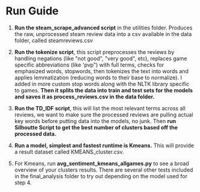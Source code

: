 # Run Guide

1. **Run the steam_scrape_advanced script** in the utilities folder. Produces the raw, unprocessed steam review data into a csv available in the data folder, called steamreviews.csv

2. **Run the tokenize script**, this script preprocesses the reviews by handling negations (like "not good", "very good", etc), replaces game specific abbreviations (like 'pvp") with full terms, checks for emphasized words, stopwords, then tokenizes the text into words and applies lemmatization (reducing words to their base to normalize). I added in more custom stop words along with the NLTK library specific to games. **Then it splits the data into train and test sets for the models and saves it as process_reviews.csv in the data folder.**

3. **Run the TD_IDF script**, this will list the most relevant terms across all reviews, we want to make sure the processed reviews are pulling actual key words before putting data into the models, no junk. Then **run Silhoutte Script to get the best number of clusters based off the processed data.**

4. **Run a model, simplest and fastest runtime is Kmeans.** This will provide a result dataset called KMEANS_cluster.csv.

5. For Kmeans, run **avg_sentiment_kmeans_allgames.py** to see a broad overview of your clusters results. There are several other tests included in the final_analysis folder to try out depending on the model used for step 4.
